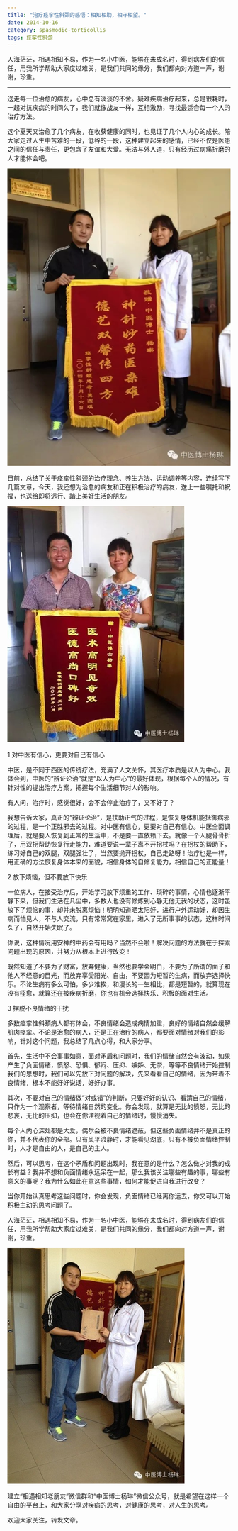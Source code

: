 ```yaml
---
title: "治疗痉挛性斜颈的感悟：相知相助，相守相望。"
date: 2014-10-16
category: spasmodic-torticollis
tags: 痉挛性斜颈
---
```


人海茫茫，相遇相知不易，作为一名小中医，能够在未成名时，得到病友们的信任，用我所学帮助大家度过难关，是我们共同的缘分，我们都向对方道一声，谢谢，珍重。

***

送走每一位治愈的病友，心中总有淡淡的不舍。疑难疾病治疗起来，总是很耗时，一起对抗疾病的时间久了，我们就像战友一样，互相激励，寻找最适合每一个人的治疗方法。

这个夏天又治愈了几个病友，在收获健康的同时，也见证了几个人内心的成长。陪大家走过人生中苦难的一段，低谷的一段，这种建立起来的感情，已经不仅是医患之间的信任与责任，更包含了友谊和大爱。无法与外人道，只有经历过病痛折磨的人才能体会吧。

![](/media/2014/10/16-01.jpg)

目前，总结了关于痉挛性斜颈的治疗理念、养生方法、运动调养等内容，连续写下几篇文章，今天，我还想为治愈的病友和正在积极治疗的病友，送上一些嘱托和祝福，也送给即将远行、踏上美好生活的朋友。

![](/media/2014/10/16-02.jpg)

1 对中医有信心，更要对自己有信心

中医，是不同于西医的传统疗法，充满了人文关怀，其医疗本质是以人为中心。我体会到，中医的“辨证论治”就是“以人为中心”的最好体现，根据每个人的情况，有针对性的提出治疗方案，把握每个生活细节对人的影响。

有人问，治疗时，感觉很好，会不会停止治疗了，又不好了？

我想告诉大家，真正的“辨证论治”，是扶助正气的过程，是恢复身体机能抵御病邪的过程，是一个正胜邪去的过程。对中医有信心，更要对自己有信心。中医全面调理后，就是要人恢复到正常的生活中，不是要一直依赖下去。就像一个人腿骨骨折了，用双拐帮助恢复行走能力，难道要说一辈子离不开拐杖吗？在拐杖的帮助下，练习好自己的双腿，双腿强壮了，当然要抛开拐杖，自己走路呀！治疗也是一样，用正确的方法恢复身体本来的面貌，相信身体的自修复能力，相信自己的正能量！

2 放下烦恼，但不要放下快乐

一位病人，在接受治疗后，开始学习放下烦重的工作、琐碎的事情，心情也逐渐平静下来，但我们生活在凡尘中，多数人也没有修炼到心静无他无我的状态，这时虽放下了烦恼的事，却并未脱离烦恼！明明知道晒太阳好，进行户外运动好，却因生病而怕见人，不与人交流，只有常常窝在家里，进入了无所事事的状态，这样时间久了，自然开始失眠了。

你说，这种情况用安神的中药会有用吗？当然不会啦！解决问题的方法就在于探索问题出现的原因，并努力从根本上进行改变！

既然知道了不要为了财富，放弃健康，当然也要学会明白，不要为了所谓的面子和他人不经意的目光，而放弃享受阳光、自由，不要因为短暂的生病，而放弃选择快乐。不论生病有多么可怕，多少难挨，和漫长的一生相比，都是短暂的，就算现在没有痊愈，就算还在被疾病折磨，你也有机会选择快乐、积极的面对生活。

3 摆脱不良情绪的干扰

多数痉挛性斜颈病人都有体会，不良情绪会造成病情加重，良好的情绪自然会缓解肌肉痉挛。不论是治愈的病人，还是正在治疗的病人，都要面对情绪对我们的影响，针对这个问题，我总结了几点心得，和大家分享。

首先，生活中不会事事如意，面对矛盾和问题时，我们的情绪自然会有波动，如果产生了负面情绪，愤怒、恐惧、郁闷、压抑、嫉妒、无奈，等等不良情绪开始控制我们的思想时，我们可以先放下对问题的解决，先来看看自己的情绪，因为带着不良情绪，根本不能好好说话，好好办事。

其次，不要对自己的情绪做“对或错”的判断，只要好好的认识、看清自己的情绪，只作为一个观察者，等待情绪自然的变化。你会发现，就算是无比的愤怒，无比的悲哀，无比的压抑，也会在你注视着自己的情绪时，慢慢消失。

每个人内心深处都是大爱，偶尔会被不良情绪遮蔽，但这些负面情绪并不是真正的你，并不代表你的全部。只有风平浪静时，才能看见湖底，只有不被负面情绪控制时，人才是自由的人，是自己的主人。

然后，可以思考，在这个矛盾和问题出现时，我在意的是什么？怎么做才对我的成长有益？我并不想和负面情绪永远呆在一起，那么我该关注哪些有趣的事，哪些有意义的事呢？我为什么如此在意这些事情，如何才能促进自我进行改变？

当你开始认真思考这些问题时，你会发现，负面情绪已经离你远去，你又可以开始积极主动的思考问题了。

人海茫茫，相遇相知不易，作为一名小中医，能够在未成名时，得到病友们的信任，用我所学帮助大家度过难关，是我们共同的缘分，我们都向对方道一声，谢谢，珍重。

![](/media/2014/10/16-03.jpg)

建立“相遇相知老朋友”微信群和“中医博士杨琳”微信公众号，就是希望在这样一个自由的平台上，和大家分享对疾病的思考，对健康的思考，对人生的思考。

欢迎大家关注，转发文章。
